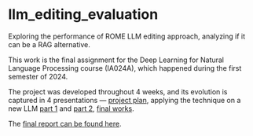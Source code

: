 # llm_editing_evaluation
Exploring the performance of ROME LLM editing approach, analyzing if it can be a RAG alternative.

This work is the final assignment for the Deep Learning for Natural Language Processing course (IA024A), which happened during the first semester of 2024.

The project was developed throughout 4 weeks, and its evolution is captured in 4 presentations ― [project plan](940011%20—%20Edição%20de%20associações%20factuais%20―%20Plano%20do%20Projeto%20Final.pdf), applying the technique on a new LLM [part 1]("940011%20—%20Edição%20de%20associações%20factuais%20―%20segunda%20entrega.pdf") and [part 2]("940011%20—%20Edição%20de%20associações%20factuais%20―%20terceira%20entrega.pdf"), [final works]("940011%20—%20Edição%20de%20associações%20factuais%20―%20entrega%20final.pdf").

The [final report can be found here](evaluating_llm_edition_as_RAG_alternative.pdf).
